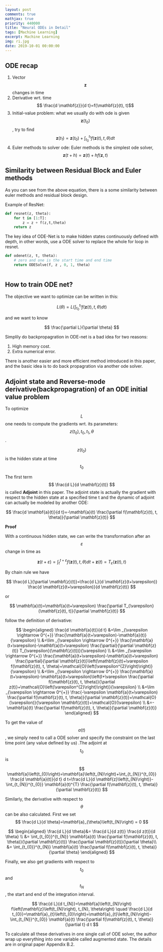 ```yaml
---
layout: post
comments: true
mathjax: true
priority: 440000
title: "Neural ODEs in Detail"
tags: [Machine Learning]
excerpt: Machine Learning
img: ri.jpg
date: 2019-10-01 00:00:00
---
```


## ODE recap
1. Vector $$\mathbf{z}$$ changes in time
2. Derivative wrt. time $$ \frac{d \mathbf{z}}{d t}=f(\mathbf{z}(t), t)$$
3. Initial-value problem: what we usually do with ode is given $$\mathbf{z}(t_{0})$$, try to find
$$
\mathbf{z}\left(t_{1}\right)=\mathbf{z}\left(t_{0}\right)+\int_{t_{0}}^{t_{1}} f(\mathbf{z}(t), t, \theta) d t
$$ 
4. Euler methods to solver ode: Euler methods is the simplest ode solver,
$$
\mathbf{z}(t+h)=\mathbf{z}(t)+h f(\mathbf{z}, t)
$$




## Similarity between Residual Block and Euler methods

As you can see from the above equation, there is a some similarity between euler methods and residual block design.

Example of ResNet:

```python
def resnet(z, theta):
    for t in [1:T]:
        z = z + f(z,t,theta)
    return z
```

The key idea of ODE-Net is to make hidden states continuously defined with depth, in other words, use a 
ODE solver to replace the whole for loop in resnet.

```python
def odenet(z, t, theta):
    # zero and one is the start time and end time
    return ODESolve(f, z , 0, 1, theta)
    
```


## How to train ODE net?


The objective we want to optimize can be written in this:

$$
L(\theta)=L\left(\int_{t_{0}}^{t_{1}} f(\mathbf{z}(t), t, \theta) d t\right)
$$

and we want to know 

$$
\frac{\partial L}{\partial \theta}
$$

Simplily do backpropagration in ODE-net is a bad idea for two reasons:

1. High memory cost.
2. Extra numerical error.

There is another easier and more efficient method introduced in this paper, and the basic idea is to do back propagration via another ode solver.

## Adjoint state and Reverse-mode derivative(backpropagration) of an ODE initial value problem

To optimize $$L$$ one needs to compute the gradients wrt. its parameters: $$z(t_0), t_0, t_1, \theta$$.

$$z(t_0)$$ is the hidden state at time $$t_0$$

The first term $$
\frac{d L}{d \mathbf{z}(t)}
$$ is called **Adjoint** in this paper. The adjoint state is actually the gradient with respect to the hidden state at a specified time t and the dynamic of adjoint can actually be modeled by another ODE:

 
$$
\frac{d \mathbf{a}(t)}{d t}=-\mathbf{a}(t) \frac{\partial f(\mathbf{z}(t), t, \theta)}{\partial \mathbf{z}(t)}
$$

**Proof**

With a continuous hidden state, we can write the transformation after an $$\varepsilon$$ change in time as 

$$
\mathbf{z}(t+\varepsilon)=\int_{t}^{t+\varepsilon} f(\mathbf{z}(t), t, \theta) d t+\mathbf{z}(t)=T_{\varepsilon}(\mathbf{z}(t), t)
$$

By chain rule we have 

$$
\frac{d L}{\partial \mathbf{z}(t)}=\frac{d L}{d \mathbf{z}(t+\varepsilon)} \frac{d \mathbf{z}(t+\varepsilon)}{d \mathbf{z}(t)}
$$

or 

$$
\mathbf{a}(t)=\mathbf{a}(t+\varepsilon) \frac{\partial T_{\varepsilon}(\mathbf{z}(t), t)}{\partial \mathbf{z}(t)}
$$

follow the definition of derivative:


 $$
\begin{aligned} \frac{d \mathbf{a}(t)}{d t} &=\lim _{\varepsilon \rightarrow 0^{+}} \frac{\mathbf{a}(t+\varepsilon)-\mathbf{a}(t)}{\varepsilon} \\ &=\lim _{\varepsilon \rightarrow 0^{+}} \frac{\mathbf{a}(t+\varepsilon)-\mathbf{a}(t+\varepsilon) \frac{\partial}{\partial \mathbf{z}(t)} T_{\varepsilon}(\mathbf{z}(t))}{\varepsilon} \\ &=\lim _{\varepsilon \rightarrow 0^{+}} \frac{\mathbf{a}(t+\varepsilon)-\mathbf{a}(t+\varepsilon) \frac{\partial}{\partial \mathbf{z}(t)}\left(\mathbf{z}(t)+\varepsilon f(\mathbf{z}(t), t, \theta)+\mathcal{O}\left(\varepsilon^{2}\right)\right)}{\varepsilon} \\ &=\lim _{\varepsilon \rightarrow 0^{+}} \frac{\mathbf{a}(t+\varepsilon)-\mathbf{a}(t+\varepsilon)\left(I+\varepsilon \frac{\partial f(\mathbf{z}(t), t, \theta)}{\partial z(t)}+\mathcal{O}\left(\varepsilon^{2}\right)\right)}{\varepsilon} \\ &=\lim _{\varepsilon \rightarrow 0^{+}} \frac{-\varepsilon \mathbf{a}(t+\varepsilon) \frac{\partial f(\mathbf{z}(t), t, \theta)}{\partial \mathbf{z}(t)}+\mathcal{O}(\varepsilon)}{\varepsilon \mathbf{z}(t)}+\mathcal{O}(\varepsilon) \\ &=-\mathbf{a}(t) \frac{\partial f(\mathbf{z}(t), t, \theta)}{\partial \mathbf{z}(t)} \end{aligned}
$$

To get the value of $$a(t)$$, we simply need to call a ODE solver and specify the constraint on the last time
point (any value defined by us) .The adjoint at $$t_0$$ is 

$$
\mathbf{a}\left(t_{0}\right)=\mathbf{a}\left(t_{N}\right)+\int_{t_{N}}^{t_{0}} \frac{d \mathbf{a}(t)}{d t} d t=\frac{d L}{d \mathbf{z}\left(t_{N}\right)}-\int_{t_{N}}^{t_{0}} \mathbf{a}(t)^{T} \frac{\partial f(\mathbf{z}(t), t, \theta)}{\partial \mathbf{z}(t)}
$$

Similarly, the derivative with respect to $$\theta$$ can be also calculated. First we set $$
\frac{d L}{d \theta}=\mathbf{a}_{\theta}\left(t_{N}\right) = 0
$$


$$
\begin{aligned}
\frac{d L}{d \theta}&= \frac{d L}{d z(t)} \frac{d z(t)}{d \theta} \\ &=
\int_{t_{0}}^{t_{N}} \mathbf{a}(t) \frac{\partial f(\mathbf{z}(t), t, \theta)}{\partial \mathbf{z}(t)} \frac{\partial \mathbf{z}(t)}{\partial \theta}\\ &= \int_{t_{0}}^{t_{N}} \mathbf{a}(t) \frac{\partial f(\mathbf{z}(t), t, \theta)}{\partial \theta}
\end{aligned}
$$



Finally, we also get gradients with respect to $$t_0$$ and $$t_N$$ , the start and end of the integration interval.

$$
\frac{d L}{d t_{N}}=\mathbf{a}\left(t_{N}\right) f\left(\mathbf{z}\left(t_{N}\right), t_{N}, \theta\right) \quad \frac{d L}{d t_{0}}=\mathbf{a}_{t}\left(t_{0}\right)=\mathbf{a}_{t}\left(t_{N}\right)-\int_{t_{N}}^{t_{0}} \mathbf{a}(t) \frac{\partial f(\mathbf{z}(t), t, \theta)}{\partial t} d t
$$


To calculate all these derivatives in one single call of ODE solver, the author wrap up everything into one variable called augmented state. The details are in original paper Appendix B.2.

